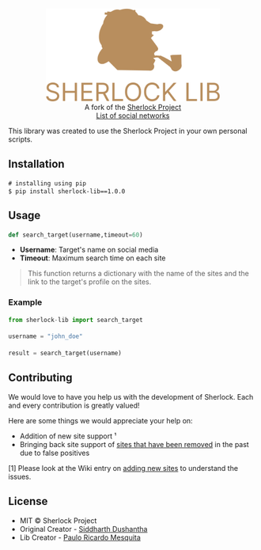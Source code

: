 <p align=center>
  <br>
  <img width="70%" height="70%" src="https://raw.githubusercontent.com/PaPaPaulitos/sherlock-lib/master/images/sherlock-lib-logo.svg">
  <br>
  <span>A fork of the <a href="https://github.com/sherlock-project/sherlock">Sherlock Project</a></span>
  <br>
  <a href="https://github.com/sherlock-project/sherlock/blob/master/sites.md">List of social networks</a>
  <br>
</p>

This library was created to use the Sherlock Project in your own personal scripts.


## Installation

```console
# installing using pip
$ pip install sherlock-lib==1.0.0
```

## Usage

```python
def search_target(username,timeout=60)
```

- **Username**: Target's name on social media
- **Timeout**: Maximum search time on each site

> This function returns a dictionary with the name of the sites and the link to the target's profile on the sites.

### Example

```python
from sherlock-lib import search_target

username = "john_doe"

result = search_target(username)

```

## Contributing
We would love to have you help us with the development of Sherlock. Each and every contribution is greatly valued!

Here are some things we would appreciate your help on:
- Addition of new site support ¹
- Bringing back site support of [sites that have been removed](removed_sites.md) in the past due to false positives

[1] Please look at the Wiki entry on [adding new sites](https://github.com/sherlock-project/sherlock/wiki/Adding-Sites-To-Sherlock)
to understand the issues.



## License

- MIT © Sherlock Project<br/>
- Original Creator - [Siddharth Dushantha](https://github.com/sdushantha)
- Lib Creator - [Paulo Ricardo Mesquita](https://github.com/PaPaPaulitos)
